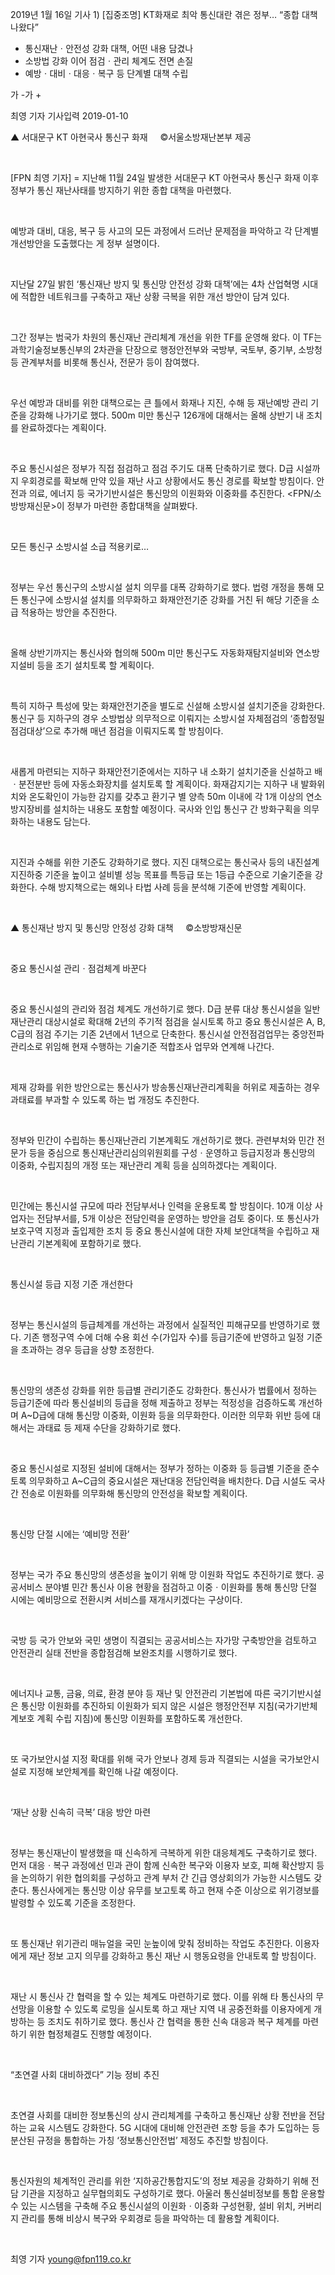2019년 1월 16일
기사 1)
[집중조명] KT화재로 최악 통신대란 겪은 정부… “종합 대책 나왔다”

- 통신재난ㆍ안전성 강화 대책, 어떤 내용 담겼나
- 소방법 강화 이어 점검ㆍ관리 체계도 전면 손질
- 예방ㆍ대비ㆍ대응ㆍ복구 등 단계별 대책 수립

가 -가 +

최영 기자
기사입력 2019-01-10

▲ 서대문구 KT 아현국사 통신구 화재     ©서울소방재난본부 제공

 

[FPN 최영 기자] = 지난해 11월 24일 발생한 서대문구 KT 아현국사 통신구 화재 이후 정부가 통신 재난사태를 방지하기 위한 종합 대책을 마련했다. 

 

예방과 대비, 대응, 복구 등 사고의 모든 과정에서 드러난 문제점을 파악하고 각 단계별 개선방안을 도출했다는 게 정부 설명이다.

 

지난달 27일 밝힌 ‘통신재난 방지 및 통신망 안전성 강화 대책’에는 4차 산업혁명 시대에 적합한 네트워크를 구축하고 재난 상황 극복을 위한 개선 방안이 담겨 있다.

 

그간 정부는 범국가 차원의 통신재난 관리체계 개선을 위한 TF를 운영해 왔다. 이 TF는 과학기술정보통신부의 2차관을 단장으로 행정안전부와 국방부, 국토부, 중기부, 소방청 등 관계부처를 비롯해 통신사, 전문가 등이 참여했다.

 

우선 예방과 대비를 위한 대책으로는 큰 틀에서 화재나 지진, 수해 등 재난예방 관리 기준을 강화해 나가기로 했다. 500m 미만 통신구 126개에 대해서는 올해 상반기 내 조치를 완료하겠다는 계획이다.

 

주요 통신시설은 정부가 직접 점검하고 점검 주기도 대폭 단축하기로 했다. D급 시설까지 우회경로를 확보해 만약 있을 재난 사고 상황에서도 통신 경로를 확보할 방침이다. 안전과 의료, 에너지 등 국가기반시설은 통신망의 이원화와 이중화를 추진한다. <FPN/소방방재신문>이 정부가 마련한 종합대책을 살펴봤다.

 

모든 통신구 소방시설 소급 적용키로…

 

정부는 우선 통신구의 소방시설 설치 의무를 대폭 강화하기로 했다. 법령 개정을 통해 모든 통신구에 소방시설 설치를 의무화하고 화재안전기준 강화를 거친 뒤 해당 기준을 소급 적용하는 방안을 추진한다.

 

올해 상반기까지는 통신사와 협의해 500m 미만 통신구도 자동화재탐지설비와 연소방지설비 등을 조기 설치토록 할 계획이다. 

 

특히 지하구 특성에 맞는 화재안전기준을 별도로 신설해 소방시설 설치기준을 강화한다. 통신구 등 지하구의 경우 소방법상 의무적으로 이뤄지는 소방시설 자체점검의 ‘종합정밀점검대상’으로 추가해 매년 점검을 이뤄지도록 할 방침이다.

 

새롭게 마련되는 지하구 화재안전기준에서는 지하구 내 소화기 설치기준을 신설하고 배ㆍ분전분반 등에 자동소화장치를 설치토록 할 계획이다. 화재감지기는 지하구 내 발화위치와 온도확인이 가능한 감지를 갖추고 환기구 별 양측 50m 이내에 각 1개 이상의 연소방지장비를 설치하는 내용도 포함할 예정이다. 국사와 인입 통신구 간 방화구획을 의무화하는 내용도 담는다.

 

지진과 수해를 위한 기준도 강화하기로 했다. 지진 대책으로는 통신국사 등의 내진설계 지진하중 기준을 높이고 설비별 성능 목표를 특등급 또는 1등급 수준으로 기술기준을 강화한다. 수해 방지책으로는 해외나 타법 사례 등을 분석해 기준에 반영할 계획이다.

 

▲ 통신재난 방지 및 통신망 안정성 강화 대책     ©소방방재신문

 

중요 통신시설 관리ㆍ점검체계 바꾼다

 

중요 통신시설의 관리와 점검 체계도 개선하기로 했다. D급 분류 대상 통신시설을 일반재난관리 대상시설로 확대해 2년의 주기적 점검을 실시토록 하고 중요 통신시설은 A, B, C급의 점검 주기는 기존 2년에서 1년으로 단축한다. 통신시설 안전점검업무는 중앙전파관리소로 위임해 현재 수행하는 기술기준 적합조사 업무와 연계해 나간다. 

 

제재 강화를 위한 방안으로는 통신사가 방송통신재난관리계획을 허위로 제출하는 경우 과태료를 부과할 수 있도록 하는 법 개정도 추진한다.

 

정부와 민간이 수립하는 통신재난관리 기본계획도 개선하기로 했다. 관련부처와 민간 전문가 등을 중심으로 통신재난관리심의위원회를 구성ㆍ운영하고 등급지정과 통신망의 이중화, 수립지침의 개정 또는 재난관리 계획 등을 심의하겠다는 계획이다.

 

민간에는 통신시설 규모에 따라 전담부서나 인력을 운용토록 할 방침이다. 10개 이상 사업자는 전담부서를, 5개 이상은 전담인력을 운영하는 방안을 검토 중이다. 또 통신사가 보호구역 지정과 출입제한 조치 등 중요 통신시설에 대한 자체 보안대책을 수립하고 재난관리 기본계획에 포함하기로 했다.

 

통신시설 등급 지정 기준 개선한다

 

정부는 통신시설의 등급체계를 개선하는 과정에서 실질적인 피해규모를 반영하기로 했다. 기존 행정구역 수에 더해 수용 회선 수(가입자 수)를 등급기준에 반영하고 일정 기준을 초과하는 경우 등급을 상향 조정한다.

 

통신망의 생존성 강화를 위한 등급별 관리기준도 강화한다. 통신사가 법률에서 정하는 등급기준에 따라 통신설비의 등급을 정해 제출하고 정부는 적정성을 검증하도록 개선하며 A~D급에 대해 통신망 이중화, 이원화 등을 의무화한다. 이러한 의무화 위반 등에 대해서는 과태료 등 제재 수단을 강화하기로 했다.

 

중요 통신시설로 지정된 설비에 대해서는 정부가 정하는 이중화 등 등급별 기준을 준수토록 의무화하고 A~C급의 중요시설은 재난대응 전담인력을 배치한다. D급 시설도 국사 간 전송로 이원화를 의무화해 통신망의 안전성을 확보할 계획이다.

 

통신망 단절 시에는 ‘예비망 전환’

 

정부는 국가 주요 통신망의 생존성을 높이기 위해 망 이원화 작업도 추진하기로 했다. 공공서비스 분야별 민간 통신사 이용 현황을 점검하고 이중ㆍ이원화를 통해 통신망 단절 시에는 예비망으로 전환시켜 서비스를 재개시키겠다는 구상이다.

 

국방 등 국가 안보와 국민 생명이 직결되는 공공서비스는 자가망 구축방안을 검토하고 안전관리 실태 전반을 종합점검해 보완조치를 시행하기로 했다.

 

에너지나 교통, 금융, 의료, 환경 분야 등 재난 및 안전관리 기본법에 따른 국기기반시설은 통신망 이원화를 추진하되 이원화가 되지 않은 시설은 행정안전부 지침(국가기반체계보호 계획 수립 지침)에 통신망 이원화를 포함하도록 개선한다.

 

또 국가보안시설 지정 확대를 위해 국가 안보나 경제 등과 직결되는 시설을 국가보안시설로 지정해 보안체계를 확인해 나갈 예정이다.

 

‘재난 상황 신속히 극복’ 대응 방안 마련

 

정부는 통신재난이 발생했을 때 신속하게 극복하게 위한 대응체계도 구축하기로 했다. 먼저 대응ㆍ복구 과정에선 민과 관이 함께 신속한 복구와 이용자 보호, 피해 확산방지 등을 논의하기 위한 협의회를 구성하고 관계 부처 간 긴급 영상회의가 가능한 시스템도 갖춘다. 통신사에게는 통신망 이상 유무를 보고토록 하고 현재 수준 이상으로 위기경보를 발령할 수 있도록 기준을 조정한다. 

 

또 통신재난 위기관리 매뉴얼을 국민 눈높이에 맞춰 정비하는 작업도 추진한다. 이용자에게 재난 정보 고지 의무를 강화하고 통신 재난 시 행동요령을 안내토록 할 방침이다.

 

재난 시 통신사 간 협력을 할 수 있는 체계도 마련하기로 했다. 이를 위해 타 통신사의 무선망을 이용할 수 있도록 로밍을 실시토록 하고 재난 지역 내 공중전화를 이용자에게 개방하는 등 조치도 취하기로 했다. 통신사 간 협력을 통한 신속 대응과 복구 체계를 마련하기 위한 협정체결도 진행할 예정이다. 

 

“초연결 사회 대비하겠다” 기능 정비 추진

 

초연결 사회를 대비한 정보통신의 상시 관리체계를 구축하고 통신재난 상황 전반을 전담하는 교육 시스템도 강화한다. 5G 시대에 대비해 안전관련 조항 등을 추가 도입하는 등 분산된 규정을 통합하는 가칭 ‘정보통신안전법’ 제정도 추진할 방침이다.

 

통신자원의 체계적인 관리를 위한 ‘지하공간통합지도’의 정보 제공을 강화하기 위해 전담 기관을 지정하고 실무협의회도 구성하기로 했다. 아울러 통신설비정보를 통합 운용할 수 있는 시스템을 구축해 주요 통신시설의 이원화ㆍ이중화 구성현황, 설비 위치, 커버리지 관리를 통해 비상시 복구와 우회경로 등을 파악하는 데 활용할 계획이다.

 

최영 기자 young@fpn119.co.kr 

